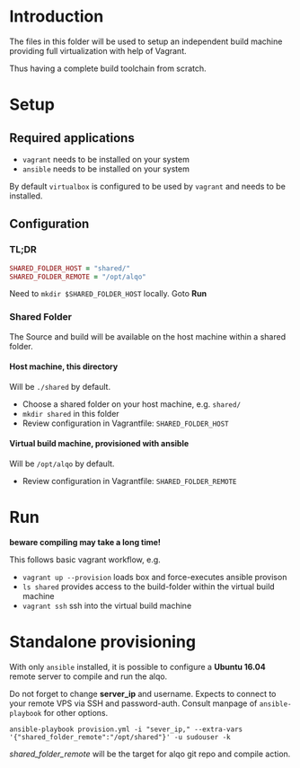 # Introduction

The files in this folder will be used to setup an independent build machine
providing full virtualization with help of Vagrant.

Thus having a complete build toolchain from scratch.

# Setup

## Required applications

* ```vagrant``` needs to be installed on your system
* ```ansible``` needs to be installed on your system

By default ```virtualbox``` is configured to be used by ```vagrant``` and needs to be installed.

## Configuration

### TL;DR

```ruby Vagrantfile
SHARED_FOLDER_HOST = "shared/"
SHARED_FOLDER_REMOTE = "/opt/alqo"
```

Need to ```mkdir $SHARED_FOLDER_HOST``` locally.
Goto **Run**

### Shared Folder
The Source and build will be available on the host machine within a shared folder.

#### Host machine, this directory

Will be ```./shared``` by default.

* Choose a shared folder on your host machine, e.g. ```shared/```
* ```mkdir shared``` in this folder
* Review configuration in Vagrantfile: ```SHARED_FOLDER_HOST```

#### Virtual build machine, provisioned with ansible

Will be ```/opt/alqo``` by default.

* Review configuration in Vagrantfile: ```SHARED_FOLDER_REMOTE```

# Run

**beware compiling may take a long time!**

This follows basic vagrant workflow, e.g.

* ```vagrant up --provision``` loads box and force-executes ansible provison
* ```ls shared``` provides access to the build-folder within the virtual build machine
* ```vagrant ssh``` ssh into the virtual build machine

# Standalone provisioning

With only ```ansible``` installed, it is possible to configure a **Ubuntu 16.04** remote server to compile and run the alqo.

Do not forget to change **server_ip** and username. Expects to connect to your remote VPS via SSH and password-auth.
Consult manpage of ```ansible-playbook``` for other options.

```shell
ansible-playbook provision.yml -i "sever_ip," --extra-vars '{"shared_folder_remote":"/opt/shared"}' -u sudouser -k
```

*shared_folder_remote* will be the target for alqo git repo and compile action.

